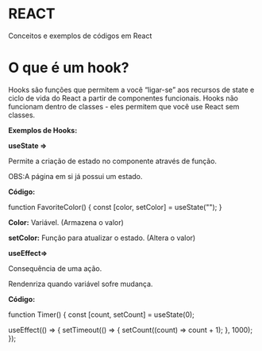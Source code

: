 # REACT
Conceitos e exemplos de códigos em React

# O que é um hook?

Hooks são funções que permitem a você “ligar-se” aos recursos de state e ciclo de vida do React a partir de componentes funcionais. 
Hooks não funcionam dentro de classes - eles permitem que você use React sem classes.

**Exemplos de Hooks:**

**useState ⇒**

Permite a criação de estado no componente através de função.

OBS:A página em si já possui um estado.

**Código:**

function FavoriteColor() {
    const [color, setColor] = useState("");
}

**Color:** Variável. (Armazena o valor)

**setColor:** Função para atualizar o estado. (Altera o valor)

**useEffect⇒**

Consequência de uma ação.

Rendenriza quando variável sofre mudança.

**Código:**

function Timer() {
   const [count, setCount] = useState(0);

useEffect(() => {
      setTimeout(() => {
        setCount((count) => count + 1);
    }, 1000);
});
